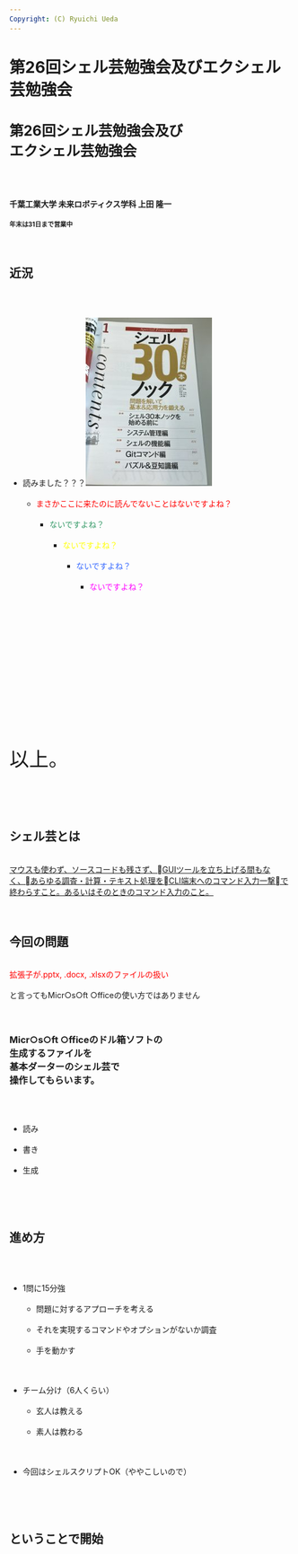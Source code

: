 ```yaml
---
Copyright: (C) Ryuichi Ueda
---
```


# 第26回シェル芸勉強会及びエクシェル芸勉強会
<h1 style="font-size: 180%;">第26回シェル芸勉強会及び<br />
エクシェル芸勉強会</h1><br />
&nbsp;<br />
<br />
<strong>千葉工業大学 未来ロボティクス学科 上田 隆一</strong><br />
<br />
<strong style="font-size: 80%;">年末は31日まで営業中</strong><br />
<br />
<!--nextpage--><br />
<h2>近況</h2><br />
<ul><br />
 	<li>読みました？？？<a href="2016-12-19-09.34.25-e1482488658571.jpg"><img class="aligncenter wp-image-9207 size-medium" src="2016-12-19-09.34.25-e1482488658571-225x300.jpg" width="225" height="300" /></a><br />
<ul><br />
 	<li><span style="color: #ff0000;">まさかここに来たのに読んでないことはないですよね？</span><br />
<ul><br />
 	<li><span style="color: #339966;">ないですよね？</span><br />
<ul><br />
 	<li><span style="color: #ffff00;">ないですよね？</span><br />
<ul><br />
 	<li><span style="color: #3366ff;">ないですよね？</span><br />
<ul><br />
 	<li><span style="color: #ff00ff;">ないですよね？</span></li><br />
</ul><br />
</li><br />
</ul><br />
</li><br />
</ul><br />
</li><br />
</ul><br />
</li><br />
</ul><br />
</li><br />
</ul><br />
<!--nextpage--><br />
<p style="font-size: 250%;">以上。</p><br />
<!--nextpage--><br />
<h2>シェル芸とは</h2><br />
<a href="https://blog.ueda.asia/?page_id=1434" target="_blank">マウスも使わず、ソースコードも残さず、GUIツールを立ち上げる間もなく、あらゆる調査・計算・テキスト処理をCLI端末へのコマンド入力一撃で終わらすこと。あるいはそのときのコマンド入力のこと。</a><br />
<br />
<!--nextpage--><br />
<h2>今回の問題</h2><br />
<span style="color: #ff0000;">拡張子が.pptx, .docx, .xlsxのファイルの扱い</span><br />
<br />
と言ってもMicr○s○ft ○fficeの使い方ではありません<br />
<br />
<!--nextpage--><br />
<h3>Micr○s○ft ○fficeのドル箱ソフトの<br />
生成するファイルを<br />
基本ダーターのシェル芸で<br />
操作してもらいます。</h3><br />
<ul><br />
 	<li>読み</li><br />
 	<li>書き</li><br />
 	<li>生成</li><br />
</ul><br />
<!--nextpage--><br />
<h2>進め方</h2><br />
<ul><br />
 	<li>1問に15分強<br />
<ul><br />
 	<li>問題に対するアプローチを考える</li><br />
 	<li>それを実現するコマンドやオプションがないか調査</li><br />
 	<li>手を動かす</li><br />
</ul><br />
</li><br />
 	<li>チーム分け（6人くらい）<br />
<ul><br />
 	<li>玄人は教える</li><br />
 	<li>素人は教わる</li><br />
</ul><br />
</li><br />
 	<li>今回はシェルスクリプトOK（ややこしいので）</li><br />
</ul><br />
<!--nextpage--><br />
<h2>ということで開始</h2>
